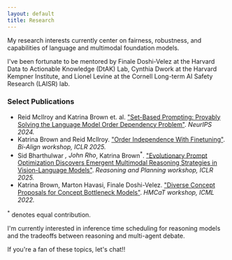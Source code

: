 ```yaml
---
layout: default
title: Research
---
```


My research interests currently center on fairness, robustness, and capabilities of language and multimodal foundation models. 

I've been fortunate to be mentored by Finale Doshi-Velez at the Harvard Data to Actionable Knowledge (DtAK) Lab, Cynthia Dwork at the Harvard Kempner Institute, and Lionel Levine at the Cornell Long-term AI Safety Research (LAISR) lab. 

### Select Publications
- Reid McIlroy and Katrina Brown et. al. ["Set-Based Prompting: Provably Solving the Language Model Order Dependency Problem"](https://arxiv.org/abs/2406.03919). *NeurIPS 2024.*
- Katrina Brown and Reid McIlroy. ["Order Independence With Finetuning"](https://openreview.net/pdf?id=08E6XX0Yen). *Bi-Align workshop, ICLR 2025.*
- Sid Bharthulwar <sup>*</sup>, John Rho<sup>*</sup>, Katrina Brown<sup>*</sup>. ["Evolutionary Prompt Optimization Discovers Emergent Multimodal Reasoning Strategies in Vision-Language Models"](https://openreview.net/pdf?id=u8BO0NFF21). *Reasoning and Planning workshop, ICLR 2025.*
- Katrina Brown, Marton Havasi, Finale Doshi-Velez. ["Diverse Concept Proposals for Concept Bottleneck Models"](https://arxiv.org/pdf/2412.18059). *HMCaT workshop, ICML 2022.*

<sup>*</sup> denotes equal contribution. 

I'm currently interested in inference time scheduling for reasoning models and the tradeoffs between reasoning and multi-agent debate. 

If you're a fan of these topics, let's chat!!